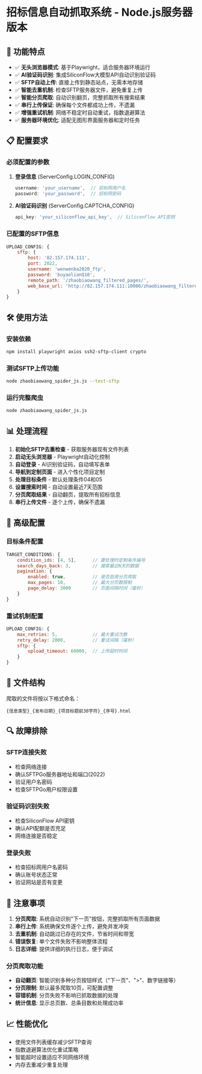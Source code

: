 # 招标信息自动抓取系统 - Node.js服务器版本

## 🚀 功能特点

- ✅ **无头浏览器模式**: 基于Playwright，适合服务器环境运行
- ✅ **AI验证码识别**: 集成SiliconFlow大模型API自动识别验证码
- ✅ **SFTP自动上传**: 直接上传到静态站点，无需本地存储
- ✅ **智能去重机制**: 检查SFTP服务器文件，避免重复上传
- ✅ **智能分页爬取**: 自动识别翻页，完整抓取所有搜索结果
- ✅ **串行上传保证**: 确保每个文件都成功上传，不遗漏
- ✅ **增强重试机制**: 网络不稳定时自动重试，指数退避算法
- ✅ **服务器环境优化**: 适配无图形界面服务器和定时任务

## 📋 配置要求

### 必须配置的参数

1. **登录信息** (ServerConfig.LOGIN_CONFIG)
   ```javascript
   username: 'your_username',  // 招标网用户名
   password: 'your_password',  // 招标网密码
   ```

2. **AI验证码识别** (ServerConfig.CAPTCHA_CONFIG)
   ```javascript
   api_key: 'your_siliconflow_api_key',  // SiliconFlow API密钥
   ```

### 已配置的SFTP信息

```javascript
UPLOAD_CONFIG: {
    sftp: {
        host: '82.157.174.111',
        port: 2022,
        username: 'wenwenba2020_ftp',
        password: 'buyaolianQ10',
        remote_path: '/zhaobiaowang_filtered_pages/',
        web_base_url: 'http://82.157.174.111:10000/zhaobiaowang_filtered_pages/'
    }
}
```

## 🛠️ 使用方法

### 安装依赖
```bash
npm install playwright axios ssh2-sftp-client crypto
```

### 测试SFTP上传功能
```bash
node zhaobiaowang_spider_js.js --test-sftp
```

### 运行完整爬虫
```bash
node zhaobiaowang_spider_js.js
```

## 📊 处理流程

1. **初始化SFTP去重检查** - 获取服务器现有文件列表
2. **启动无头浏览器** - Playwright自动化控制
3. **自动登录** - AI识别验证码，自动填写表单
4. **导航到定制页面** - 进入个性化项目定制
5. **处理目标条件** - 默认处理条件04和05
6. **设置搜索时间** - 自动设置最近7天范围
7. **分页爬取结果** - 自动翻页，提取所有招标信息
8. **串行上传文件** - 逐个上传，确保不遗漏

## 🔧 高级配置

### 目标条件配置
```javascript
TARGET_CONDITIONS: {
    condition_ids: [4, 5],      // 要处理的定制条件编号
    search_days_back: 3,        // 搜索最近N天的数据
    pagination: {
        enabled: true,          // 是否启用分页爬取
        max_pages: 10,          // 最大分页数限制
        page_delay: 3000        // 页面间隔时间（毫秒）
    }
}
```

### 重试机制配置  
```javascript
UPLOAD_CONFIG: {
    max_retries: 5,             // 最大重试次数
    retry_delay: 2000,          // 重试间隔（毫秒）
    sftp: {
        upload_timeout: 60000,  // 上传超时时间
    }
}
```

## 📁 文件结构

爬取的文件将按以下格式命名：
```
{信息类型}_{发布日期}_{项目标题前30字符}_{序号}.html
```

## 🔍 故障排除

### SFTP连接失败
- 检查网络连接  
- 确认SFTPGo服务器地址和端口(2022)
- 验证用户名密码
- 检查SFTPGo用户权限设置

### 验证码识别失败  
- 检查SiliconFlow API密钥
- 确认API配额是否充足
- 网络连接是否稳定

### 登录失败
- 检查招标网用户名密码
- 确认账号状态正常
- 验证网站是否有变更

## 🎯 注意事项

1. **分页爬取**: 系统自动识别"下一页"按钮，完整抓取所有页面数据
2. **串行上传**: 系统确保文件逐个上传，避免并发冲突
3. **去重机制**: 自动跳过已存在的文件，节省时间和带宽
4. **错误恢复**: 单个文件失败不影响整体流程
5. **日志详细**: 提供详细的执行日志，便于调试

### 分页爬取功能

- **自动翻页**: 智能识别多种分页按钮样式（"下一页"、">"、数字链接等）
- **分页限制**: 默认最多爬取10页，可配置调整
- **容错机制**: 分页失败不影响已抓取数据的处理
- **统计信息**: 显示总页数、总条目数和处理成功率

## 📈 性能优化

- 使用文件列表缓存减少SFTP查询
- 指数退避算法优化重试策略
- 智能超时设置适应不同网络环境
- 内存去重减少重复处理